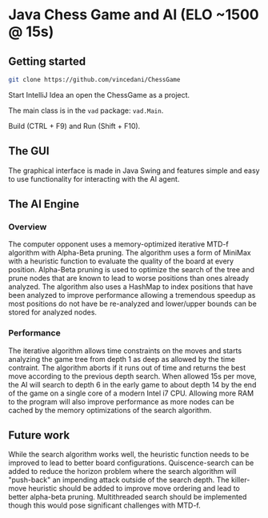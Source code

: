 # Java Chess Game and AI (ELO ~1500 @ 15s)

## Getting started

```bash
git clone https://github.com/vincedani/ChessGame
```

Start IntelliJ Idea an open the ChessGame as a project.

The main class is in the `vad` package: `vad.Main`.

Build (CTRL + F9) and Run (Shift + F10).

## The GUI

The graphical interface is made in Java Swing and features simple and easy to use functionality for interacting with the AI agent.

## The AI Engine

### Overview

The computer opponent uses a memory-optimized iterative MTD-f algorithm with Alpha-Beta pruning. The algorithm uses a form of MiniMax with a heuristic function to evaluate the quality of the board at every position. Alpha-Beta pruning is used to optimize the search of the tree and prune nodes that are known to lead to worse positions than ones already analyzed. The algorithm also uses a HashMap to index positions that have been analyzed to improve performance allowing a tremendous speedup as most positions do not have be re-analyzed and lower/upper bounds can be stored for analyzed nodes.

### Performance

The iterative algorithm allows time constraints on the moves and starts analyzing the game tree from depth 1 as deep as allowed by the time contraint. The algorithm aborts if it runs out of time and returns the best move according to the previous depth search. When allowed 15s per move, the AI will search to depth 6 in the early game to about depth 14 by the end of the game on a single core of a modern Intel i7 CPU. Allowing more RAM to the program will also improve performance as more nodes can be cached by the memory optimizations of the search algorithm.

## Future work

While the search algorithm works well, the heuristic function needs to be improved to lead to better board configurations.
Quiscence-search can be added to reduce the horizon problem where the search algorithm will "push-back" an impending attack outside of the search depth.
The killer-move heuristic should be added to improve move ordering and lead to better alpha-beta pruning.
Multithreaded search should be implemented though this would pose significant challenges with MTD-f.
